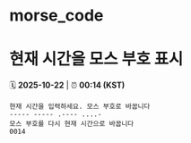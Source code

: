 # morse_code
# 현재 시간을 모스 부호 표시
<!-- MORSE_TIME_START -->
🗓️ **2025-10-22** | ⏰ **00:14 (KST)**

```
현재 시간을 입력하세요. 모스 부호로 바꿉니다
----- ----- .---- ....-
모스 부호를 다시 현재 시간으로 바꿉니다
0014
```
<!-- MORSE_TIME_END -->
